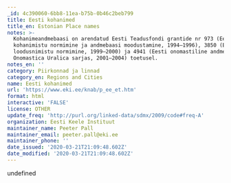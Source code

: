 ```yaml
---
_id: 4c390060-6bb8-11ea-b75b-0b46c2beb799
title: Eesti kohanimed
title_en: Estonian Place names
notes: >-
  Kohanimeandmebaasi on arendatud Eesti Teadusfondi grantide nr 973 (Eesti
  kohanimistu normimine ja andmebaasi moodustamine, 1994–1996), 3850 (Eesti
  loodusnimistu normimine, 1999–2000) ja 4941 (Eesti onomastiline andmestu
  Onomastica Uralica sarjas, 2001–2004) toetusel.
notes_en: ''
category: Piirkonnad ja linnad
category_en: Regions and Cities
name: Eesti kohanimed
url: 'https://www.eki.ee/knab/p_ee_et.htm'
format: html
interactive: 'FALSE'
license: OTHER
update_freq: 'http://purl.org/linked-data/sdmx/2009/code#freq-A'
organization: Eesti Keele Instituut
maintainer_name: Peeter Pall
maintainer_email: peeter.pall@eki.ee
maintainer_phone: ''
date_issued: '2020-03-21T21:09:48.602Z'
date_modified: '2020-03-21T21:09:48.602Z'
---
```

undefined
